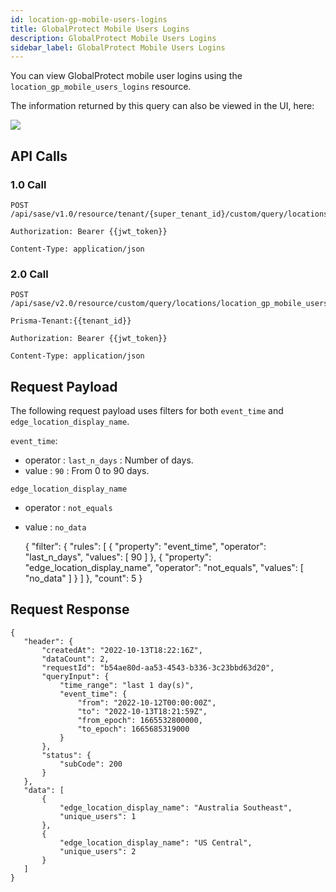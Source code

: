 ```yaml
---
id: location-gp-mobile-users-logins
title: GlobalProtect Mobile Users Logins
description: GlobalProtect Mobile Users Logins
sidebar_label: GlobalProtect Mobile Users Logins
---
```


You can view GlobalProtect mobile user logins using the `location_gp_mobile_users_logins` resource. 

The information returned by this query can also be viewed in the UI, here:

![](/access/img/location_gp_mobile_users_img.png)

## API Calls

### 1.0 Call

    POST /api/sase/v1.0/resource/tenant/{super_tenant_id}/custom/query/locations/location_gp_mobile_users_logins
    
    Authorization: Bearer {{jwt_token}}
    
    Content-Type: application/json


### 2.0 Call

    POST /api/sase/v2.0/resource/custom/query/locations/location_gp_mobile_users_logins

    Prisma-Tenant:{{tenant_id}}

    Authorization: Bearer {{jwt_token}}
    
    Content-Type: application/json


## Request Payload

The following request payload uses filters for both `event_time` and `edge_location_display_name`. 

`event_time`:

* operator : `last_n_days` : Number of days.
* value : `90` : From 0 to 90 days.

`edge_location_display_name`

* operator : `not_equals`
* value : `no_data`


    {
      "filter": {
        "rules": [
          {
            "property": "event_time",
            "operator": "last_n_days",
            "values": [
              90
            ]
          },
          {
            "property": "edge_location_display_name",
            "operator": "not_equals",
            "values": [
              "no_data"
            ]
          }
        ]
      },
      "count": 5
    }


## Request Response

    {
       "header": {
           "createdAt": "2022-10-13T18:22:16Z",
           "dataCount": 2,
           "requestId": "b54ae80d-aa53-4543-b336-3c23bbd63d20",
           "queryInput": {
               "time_range": "last 1 day(s)",
               "event_time": {
                   "from": "2022-10-12T00:00:00Z",
                   "to": "2022-10-13T18:21:59Z",
                   "from_epoch": 1665532800000,
                   "to_epoch": 1665685319000
               }
           },
           "status": {
               "subCode": 200
           }
       },
       "data": [
           {
               "edge_location_display_name": "Australia Southeast",
               "unique_users": 1
           },
           {
               "edge_location_display_name": "US Central",
               "unique_users": 2
           }
       ]
    }
